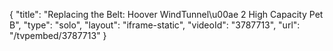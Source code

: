 {
    "title": "Replacing the Belt: Hoover WindTunnel\u00ae 2 High Capacity Pet B",
    "type": "solo",
    "layout": "iframe-static",
    "videoId": "3787713",
    "url": "\/tvpembed\/3787713"
}
